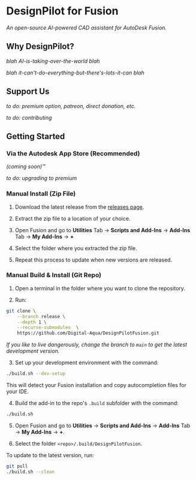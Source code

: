 # DesignPilot for Fusion

*An open-source AI-powered CAD assistant for AutoDesk Fusion.*


## Why DesignPilot?

*blah AI-is-taking-over-the-world blah*

*blah it-can't-do-everything-but-there's-lots-it-can blah*


## Support Us

*to do: premium option, patreon, direct donation, etc.*

*to do: contributing*


## Getting Started

### Via the Autodesk App Store (Recommended)

*(coming soon)&trade;*

*to do: upgrading to premium*


### Manual Install (Zip File)

1. Download the latest release from the [releases page](https://github.com/Digital-Aqua/DesignPilotFusion/releases).

2. Extract the zip file to a location of your choice.

3. Open Fusion and go to **Utilities** Tab &rarr; **Scripts and Add-Ins** &rarr; **Add-Ins** Tab &rarr; **My Add-Ins** &rarr; **+**

4. Select the folder where you extracted the zip file.

5. Repeat this process to update when new versions are released.


### Manual Build & Install (Git Repo)

1. Open a terminal in the folder where you want to clone the repository.

2. Run:
```bash
git clone \
    --branch release \
    --depth 1 \
    --recurse-submodules  \
    https://github.com/Digital-Aqua/DesignPilotFusion.git
```
*If you like to live dangerously, change the branch to `main` to get the latest development version.*

3. Set up your development environment with the command:
```bash
./build.sh --dev-setup
```
This will detect your Fusion installation and copy autocompletion files for your IDE.

4. Build the add-in to the repo's `.build` subfolder with the command:
```bash
./build.sh
```

5. Open Fusion and go to **Utilities** &rarr; **Scripts and Add-Ins** &rarr; **Add-Ins** Tab &rarr; **My Add-Ins** &rarr; **+**.

6. Select the folder `<repo>/.build/DesignPilotFusion`.

To update to the latest version, run:
```bash
git pull
./build.sh --clean
```
